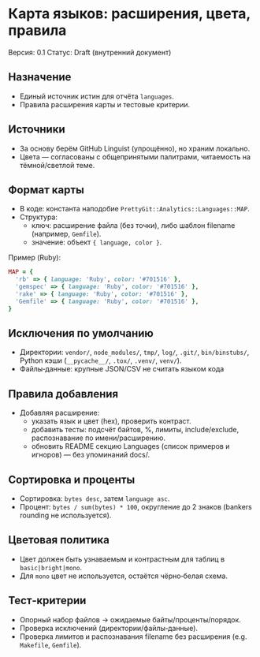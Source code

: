 # Карта языков: расширения, цвета, правила

Версия: 0.1
Статус: Draft (внутренний документ)

## Назначение
- Единый источник истин для отчёта `languages`.
- Правила расширения карты и тестовые критерии.

## Источники
- За основу берём GitHub Linguist (упрощённо), но храним локально.
- Цвета — согласованы с общепринятыми палитрами, читаемость на тёмной/светлой теме.

## Формат карты
- В коде: константа наподобие `PrettyGit::Analytics::Languages::MAP`.
- Структура:
  - ключ: расширение файла (без точки), либо шаблон filename (например, `Gemfile`).
  - значение: объект `{ language, color }`.

Пример (Ruby):
```ruby
MAP = {
  'rb' => { language: 'Ruby', color: '#701516' },
  'gemspec' => { language: 'Ruby', color: '#701516' },
  'rake' => { language: 'Ruby', color: '#701516' },
  'Gemfile' => { language: 'Ruby', color: '#701516' },
}
```

## Исключения по умолчанию
- Директории: `vendor/`, `node_modules/`, `tmp/`, `log/`, `.git/`, `bin/binstubs/`, Python кэши (`__pycache__/`, `.tox/`, `.venv/`, `venv/`).
- Файлы‑данные: крупные JSON/CSV не считать языком кода

## Правила добавления
- Добавляя расширение:
  - указать язык и цвет (hex), проверить контраст.
  - добавить тесты: подсчёт байтов, %, лимиты, include/exclude, распознавание по имени/расширению.
  - обновить README секцию Languages (список примеров и игноров) — без упоминаний docs/.

## Сортировка и проценты
- Сортировка: `bytes desc`, затем `language asc`.
- Процент: `bytes / sum(bytes) * 100`, округление до 2 знаков (bankers rounding не используется).

## Цветовая политика
- Цвет должен быть узнаваемым и контрастным для таблиц в `basic|bright|mono`.
- Для `mono` цвет не используется, остаётся чёрно‑белая схема.

## Тест‑критерии
- Опорный набор файлов → ожидаемые байты/проценты/порядок.
- Проверка исключений (директории/файлы‑данные).
- Проверка лимитов и распознавания filename без расширения (e.g. `Makefile`, `Gemfile`).

